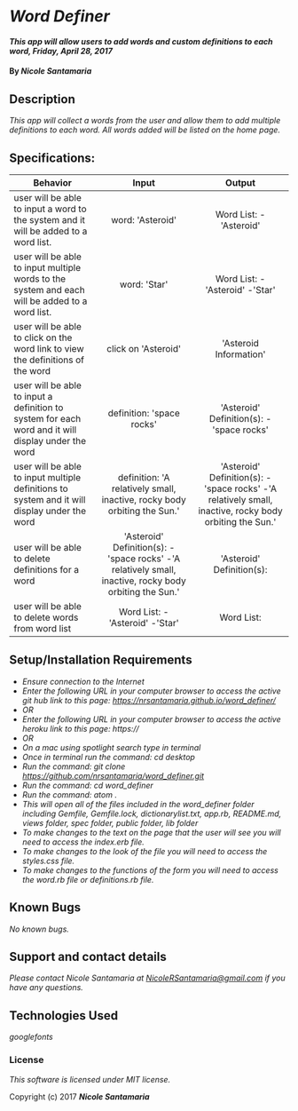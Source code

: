 # _Word Definer_

#### _This app will allow users to add words and custom definitions to each word, Friday, April 28, 2017_

#### By _**Nicole Santamaria**_

## Description

_This app will collect a words from the user and allow them to add multiple definitions to each word. All words added will be listed on the home page._

## Specifications:

| Behavior |  Input   |  Output  |
|----------|:--------:|:--------:|
| user will be able to input a word to the system and it will be added to a word list. | word: 'Asteroid' | Word List: -'Asteroid'|
| user will be able to input multiple words to the system and each will be added to a word list. | word: 'Star' | Word List: -'Asteroid' -'Star'|
| user will be able to click on the word link to view the definitions of the word |click on 'Asteroid' | 'Asteroid Information' |
| user will be able to input a definition to system for each word and it will display under the word | definition: 'space rocks' | 'Asteroid' Definition(s): -'space rocks' |
| user will be able to input multiple definitions to system and it will display under the word | definition: 'A relatively small, inactive, rocky body orbiting the Sun.' | 'Asteroid' Definition(s): -'space rocks' -'A relatively small, inactive, rocky body orbiting the Sun.' |
| user will be able to delete definitions for a word | 'Asteroid' Definition(s): -'space rocks' -'A relatively small, inactive, rocky body orbiting the Sun.' | 'Asteroid' Definition(s): |
| user will be able to delete words from word list | Word List: -'Asteroid' -'Star' | Word List: |

## Setup/Installation Requirements

* _Ensure connection to the Internet_
* _Enter the following URL in your computer browser to access the active git hub link to this page: https://nrsantamaria.github.io/word_definer/_
* _OR_
* _Enter the following URL in your computer browser to access the active heroku link to this page: https://_
* _OR_
* _On a mac using spotlight search type in terminal_
* _Once in terminal run the command: cd desktop_
* _Run the command: git clone https://github.com/nrsantamaria/word_definer.git_
* _Run the command: cd word_definer_
* _Run the command: atom ._
* _This will open all of the files included in the word_definer folder including Gemfile, Gemfile.lock, dictionarylist.txt, app.rb, README.md, views folder, spec folder, public folder, lib folder_
* _To make changes to the text on the page that the user will see you will need to access the index.erb file._
* _To make changes to the look of the file you will need to access the styles.css file._
* _To make changes to the functions of the form you will need to access the word.rb file or definitions.rb file._

## Known Bugs

_No known bugs._

## Support and contact details

_Please contact Nicole Santamaria at NicoleRSantamaria@gmail.com if you have any questions._

## Technologies Used

_googlefonts_

### License

*This software is licensed under MIT license.*

Copyright (c) 2017 **_Nicole Santamaria_**
